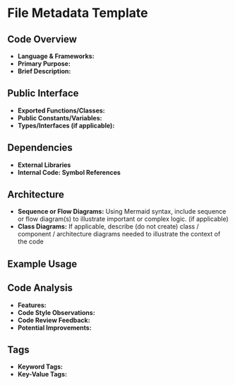 # File Metadata Template

## Code Overview

- **Language & Frameworks:**
- **Primary Purpose:**
- **Brief Description:**

## Public Interface

- **Exported Functions/Classes:**
- **Public Constants/Variables:**
- **Types/Interfaces (if applicable):**

## Dependencies

- **External Libraries**
- **Internal Code: Symbol References**

## Architecture

- **Sequence or Flow Diagrams:** Using Mermaid syntax, include sequence or flow diagram(s) to illustrate important or complex logic. (if applicable)
- **Class Diagrams:** If applicable, describe (do not create) class / component / architecture diagrams needed to illustrate the context of the code

## Example Usage

## Code Analysis

- **Features:**
- **Code Style Observations:**
- **Code Review Feedback:**
- **Potential Improvements:**

## Tags

- **Keyword Tags:**
- **Key-Value Tags:**
